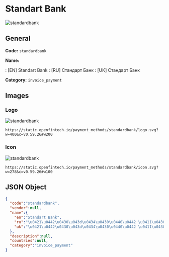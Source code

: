 
# Standart Bank 
![standardbank](https://static.openfintech.io/payment_methods/standardbank/logo.svg?w=400&c=v0.59.26#w200)  

## General 
**Code:** `standardbank` 
 
**Name:** 
 
:	[EN] Standart Bank 
:	[RU] Стандарт Банк 
:	[UK] Стандарт Банк 
 
**Category:** `invoice_payment` 
 

## Images 

### Logo 
![standardbank](https://static.openfintech.io/payment_methods/standardbank/logo.svg?w=400&c=v0.59.26#w200)  

```
https://static.openfintech.io/payment_methods/standardbank/logo.svg?w=400&c=v0.59.26#w200
```  

### Icon 
![standardbank](https://static.openfintech.io/payment_methods/standardbank/icon.svg?w=278&c=v0.59.26#w100)  

```
https://static.openfintech.io/payment_methods/standardbank/icon.svg?w=278&c=v0.59.26#w100
```  

## JSON Object 

```json
{
  "code":"standardbank",
  "vendor":null,
  "name":{
    "en":"Standart Bank",
    "ru":"\u0421\u0442\u0430\u043d\u0434\u0430\u0440\u0442 \u0411\u0430\u043d\u043a",
    "uk":"\u0421\u0442\u0430\u043d\u0434\u0430\u0440\u0442 \u0411\u0430\u043d\u043a"
  },
  "description":null,
  "countries":null,
  "category":"invoice_payment"
}
```  
